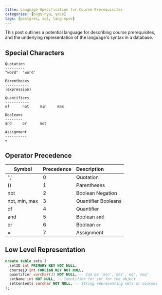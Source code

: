 ```yaml
---
title: Language Specification for Course Prerequisites
categories: [bugs-nyu, yacs]
tags: [postgres, sql, lang-spec]
---
```

<!-- {% raw %} -->
<!-- {% include refc-small.html text="ref commit" commit="3cad965..." %} -->
<!-- {% include ref-commit.html text="ref commit" commit="3cad965..." %} -->
<!-- {% endraw %} -->
This post outlines a potential language for describing course prerequisites,
and the underlying representation of the language's syntax in a database.


<!-- https://arxiv.org/ftp/arxiv/papers/1408/1408.5340.pdf
https://github.com/bitnine-oss/agensgraph -->

## Special Characters
```
Quotation
---------
"word"  'word'

Parentheses
-----------
(expression)

Quantifiers
-----------
of      not     min     max

Booleans
--------
and     or      not

Assignment
----------
=
```

## Operator Precedence
Symbol          | Precedence  | Description
---             | ---         | :---
",'             | 0           | Quotation
()              | 1           | Parentheses
not             | 2           | Boolean Negation
not, min, max   | 3           | Quantifier Booleans
of              | 4           | Quantifier
and             | 5           | Boolean `and`
or              | 6           | Boolean `or`
=               | 7           | Assignment

## Low Level Representation
```sql
create table sets (
  setID int PRIMARY KEY NOT NULL,
  courseID int FOREIGN KEY NOT NULL,
  quantifier varchar(3) NOT NULL, -- Can be 'min','max','eq','neq'
  setName int NOT NULL, -- Identifier for set for the object
  setContents varchar NOT NULL, -- String representing sets or courses
);
```
